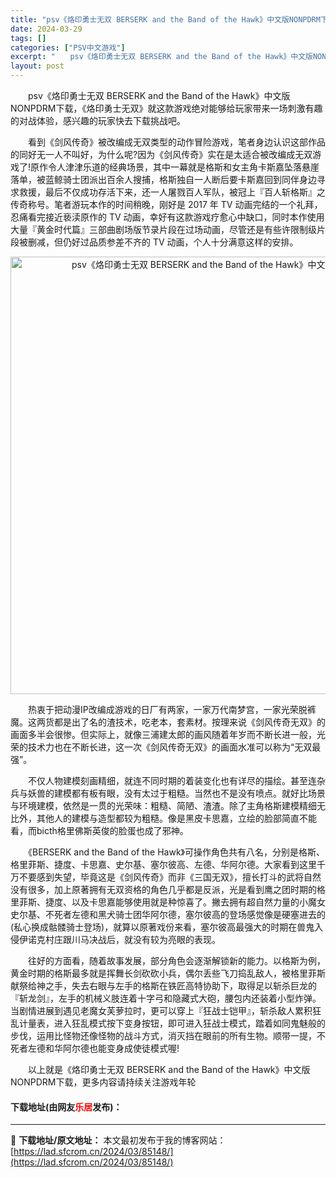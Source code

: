 ```yaml
---
title: "psv《烙印勇士无双 BERSERK and the Band of the Hawk》中文版NONPDRM下载"
date: 2024-03-29
tags: []
categories: ["PSV中文游戏"]
excerpt: "　　psv《烙印勇士无双 BERSERK and the Band of the Hawk》中文版NONPDRM下载，《烙印勇士无双》就这款游戏绝对能够给玩家带来一场刺激有趣的对战体验，感兴趣的玩家快去下载挑战吧。 　　看到《剑风传奇》被改编成无双类型的动作冒险游戏，笔者身边认识这部作品的同好无一人&hellip;"
layout: post
---
```


 <p>　　psv《烙印勇士无双 BERSERK and the Band of the Hawk》中文版NONPDRM下载，《烙印勇士无双》就这款游戏绝对能够给玩家带来一场刺激有趣的对战体验，感兴趣的玩家快去下载挑战吧。</p> <p>　　看到《剑风传奇》被改编成无双类型的动作冒险游戏，笔者身边认识这部作品的同好无一人不叫好，为什么呢?因为《剑风传奇》实在是太适合被改编成无双游戏了!原作令人津津乐道的经典场景，其中一幕就是格斯和女主角卡斯嘉坠落悬崖落单，被蓝鲸骑士团派出百余人搜捕，格斯独自一人断后要卡斯嘉回到同伴身边寻求救援，最后不仅成功存活下来，还一人屠戮百人军队，被冠上『百人斩格斯』之传奇称号。笔者游玩本作的时间稍晚，刚好是 2017 年 TV 动画完结的一个礼拜，忍痛看完接近亵渎原作的 TV 动画，幸好有这款游戏疗愈心中缺口，同时本作使用大量『黄金时代篇』三部曲剧场版节录片段在过场动画，尽管还是有些许限制级片段被删减，但仍好过品质参差不齐的 TV 动画，个人十分满意这样的安排。</p> <p align="center"><img align="" border="0" src="https://lad.sfcrom.cn/wp-content/uploads/2024/03/20240329_6606724b49a05.jpg" width="700" alt="psv《烙印勇士无双 BERSERK and the Band of the Hawk》中文版NONPDRM下载" /></p> <p>　　热衷于把动漫IP改编成游戏的日厂有两家，一家万代南梦宫，一家光荣脱裤魔。这两货都是出了名的渣技术，吃老本，套素材。按理来说《剑风传奇无双》的画面多半会很惨。但实际上，就像三浦建太郎的画风随着年岁而不断长进一般，光荣的技术力也在不断长进，这一次《剑风传奇无双》的画面水准可以称为&ldquo;无双最强&rdquo;。</p> <p>　　不仅人物建模刻画精细，就连不同时期的着装变化也有详尽的描绘。甚至连杂兵与妖兽的建模都有板有眼，没有太过于粗糙。当然也不是没有喷点。就好比场景与环境建模，依然是一贯的光荣味：粗糙、简陋、渣渣。除了主角格斯建模精细无比外，其他人的建模与造型都较为粗糙。像是黑皮卡思嘉，立绘的脸部简直不能看，而bicth格里佛斯英俊的脸蛋也成了邪神。</p> <p>　　《BERSERK and the Band of the Hawk》可操作角色共有八名，分别是格斯、格里菲斯、捷度、卡思嘉、史尔基、塞尔彼高、左德、华阿尔德。大家看到这里千万不要感到失望，毕竟这是《剑风传奇》而非《三国无双》，擅长打斗的武将自然没有很多，加上原著拥有无双资格的角色几乎都是反派，光是看到鹰之团时期的格里菲斯、捷度、以及卡思嘉能够使用就是种惊喜了。撇去拥有超自然力量的小魔女史尔基、不死者左德和黑犬骑士团华阿尔德，塞尔彼高的登场感觉像是硬塞进去的(私心换成骷髅骑士登场)，就算以原著戏份来看，塞尔彼高最强大的时期在兽鬼入侵伊诺克村庄跟川马决战后，就没有较为亮眼的表现。</p> <p>　　往好的方面看，随着故事发展，部分角色会逐渐解锁新的能力。以格斯为例，黄金时期的格斯最多就是挥舞长剑砍砍小兵，偶尔丢些飞刀捣乱敌人，被格里菲斯献祭给神之手，失去右眼与左手的格斯在铁匠高特协助下，取得足以斩杀巨龙的『斩龙剑』，左手的机械义肢连着十字弓和隐藏式大砲，腰包内还装着小型炸弹。当剧情进展到遇见老魔女芙萝拉时，更可以穿上『狂战士铠甲』，斩杀敌人累积狂乱计量表，进入狂乱模式按下变身按钮，即可进入狂战士模式，踏着如同鬼魅般的步伐，运用比怪物还像怪物的战斗方式，消灭挡在眼前的所有生物。顺带一提，不死者左德和华阿尔德也能变身成使徒模式喔!</p> <p>　　以上就是《烙印勇士无双 BERSERK and the Band of the Hawk》中文版NONPDRM下载，更多内容请持续关注游戏年轮</p> <p><h4>下载地址(由网友<font color="red">乐居</font>发布)：</h4></p> 

---
📖 **下载地址/原文地址：** 本文最初发布于我的博客网站：[https://lad.sfcrom.cn/2024/03/85148/](https://lad.sfcrom.cn/2024/03/85148/)
